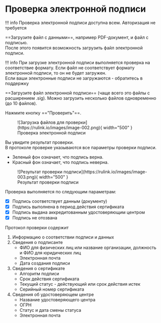 ﻿# Проверка электронной подписи

!!! info 
    Проверка электронной подписи доступна всем. Авторизация не требуется

==Загрузите файл с данными==, например PDF-документ, и файл с подписью.  
После этого появится возможность загрузить файл электронной подписи.

!!! info
    При загрузке электронной подписи выполняется проверка на соответствие формату. Если файл не соответствует формату электронной подписи, то он не будет загружен.  
    Если ваши электронные подписи не загружаются - обратитесь в поддержку


==Загрузите файл электронной подписи== (чаще всего это файлы с расширением .sig). Можно загрузить несколько файлов одновременно (до 10 файлов).  

Нажмите кнопку =="Проверить"==.  

<figure markdown="span">
  ![Загрузка файлов для проверки](https://rulink.io/images/image-002.png){ width="500" }
  <figcaption>Проверка электронной подписи</figcaption>
</figure>

Вы увидите результат проверки.  
В протоколе проверке указываются все параметры проверки подписи.
- Зеленый фон означает, что подпись верна.  
- Красный фон означает, что подпись неверна.

<figure markdown="span">
  ![Результат проверки подписи](https://rulink.io/images/image-003.png){ width="500" }
  <figcaption>Результат проверки подписи</figcaption>
</figure>

Проверка выполняется по следующим параметрам:

- [x] Подпись соответствует данным (документу)
- [x] Подпись выполнена в период действия сертификата
- [x] Подпись выдана аккредитованным удостоверяющим центром
- [x] Подпись не отозвана

Протокол проверки содержит
1. Информацию о соответствии подписи и данных
2. Сведения о подписанте
   - ФИО для физических лиц или название организации, должность и ФИО для юридических лиц
   - Электронная почта
   - Дата создания подписи
3. Сведения о сертификате
   - Алгоритм подписи
   - Срок действия сертификата
   - Текущий статус - действующий или срок действия истек
   - Серийный номер сертификата
4. Сведения об удостоверяющем центре
   - Название удостоверяющего центра
   - ОГРН
   - Статус и дата смены статуса
   - Электронная почта
